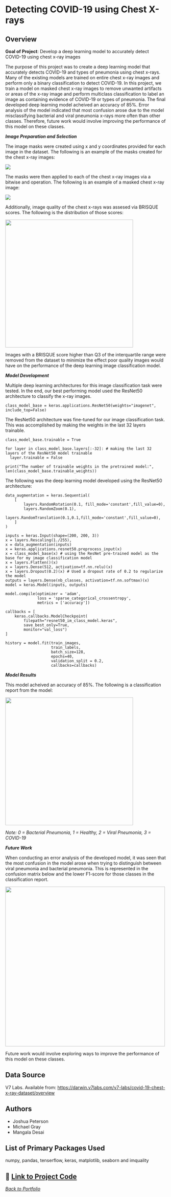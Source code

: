 # Detecting COVID-19 using Chest X-rays

## Overview

**Goal of Project**: Develop a deep learning model to accurately detect COVID-19 using chest x-ray images

The purpose of this project was to create a deep learning model that accurately detects COVID-19 and types of pneumonia using chest x-rays. Many of the existing models are trained on entire chest x-ray images and perform only a binary classification to detect COVID-19. In this project, we train a model on masked chest x-ray images to remove unwanted artifacts or areas of the x-ray image and perform multiclass classification to label an image as containing evidence of COVID-19 or types of pneumonia. The final developed deep learning model acheived an accuracy of 85%. Error analysis of the model indicated that most confusion arose due to the model misclassifying bacterial and viral pneumonia x-rays more often than other classes. Therefore, future work would involve improving the performance of this model on these classes. 

***Image Preparation and Selection***

The image masks were created using x and y coordinates provided for each image in the dataset. The following is an example of the masks created for the chest x-ray images:

![](images/mask.png)

The masks were then applied to each of the chest x-ray images via a bitwise and operation. The following is an example of a masked chest x-ray image:

![](images/masked_x-ray.png)

Additionally, image quality of the chest x-rays was assesed via BRISQUE scores. The following is the distribution of those scores:

<img src="images/hist.png" width="400"/>

Images with a BRISQUE score higher than Q3 of the interquartile range were removed from the dataset to minimize the effect poor quality images would have on the performance of the deep learning image classification model. 

***Model Development***

Multiple deep learning architectures for this image classification task were tested. In the end, our best performing model used the ResNet50 architecture to classify the x-ray images. 

```
class_model_base = keras.applications.ResNet50(weights="imagenet", include_top=False)
```

The ResNet50 architecture was fine-tuned for our image classification task. This was accomplished by making the weights in the last 32 layers trainable. 

```
class_model_base.trainable = True

for layer in class_model_base.layers[:-32]: # making the last 32 layers of the ResNet50 model trainable
  layer.trainable = False

print("The number of trainable weights in the pretrained model:", len(class_model_base.trainable_weights))
```

The following was the deep learning model developed using the ResNet50 architecture:

```
data_augmentation = keras.Sequential(
    [
        layers.RandomRotation(0.1, fill_mode='constant',fill_value=0),
        layers.RandomZoom(0.1),
        layers.RandomTranslation(0.1,0.1,fill_mode='constant',fill_value=0),
    ]
)

inputs = keras.Input(shape=(200, 200, 3))
x = layers.Rescaling(1./255),
x = data_augmentation(inputs)
x = keras.applications.resnet50.preprocess_input(x)
x = class_model_base(x) # using the ResNet pre-trained model as the base for my image classification model
x = layers.Flatten()(x)
x = layers.Dense(512, activation=tf.nn.relu)(x)
x = layers.Dropout(0.2)(x) # Used a dropout rate of 0.2 to regularize the model
outputs = layers.Dense(nb_classes, activation=tf.nn.softmax)(x)
model = keras.Model(inputs, outputs)

model.compile(optimizer = 'adam', 
              loss = 'sparse_categorical_crossentropy', 
              metrics = ['accuracy'])

callbacks = [
    keras.callbacks.ModelCheckpoint(
        filepath="resnet50_im_class_model.keras",
        save_best_only=True,
        monitor="val_loss")
]

history = model.fit(train_images, 
                    train_labels, 
                    batch_size=128, 
                    epochs=40, 
                    validation_split = 0.2,
                    callbacks=callbacks)
```

***Model Results***

This model acheived an accuracy of 85%. The following is a classification report from the model:

<img src="images/classification-matrix.png" width="400"/>

*Note: 0 = Bacterial Pneumonia, 1 = Healthy, 2 = Viral Pneumonia, 3 = COVID-19*

***Future Work***

When conducting an error analysis of the developed model, it was seen that the most confusion in the model arose when trying to distinguish between viral pneumonia and bacterial pneumonia. This is represented in the confusion matrix below and the lower F1-score for those classes in the classification report.  

<img src="images/confusion-matrix.png" width="500"/>

Future work would involve exploring ways to improve the performance of this model on these classes. 

## Data Source

V7 Labs. Available from: https://darwin.v7labs.com/v7-labs/covid-19-chest-x-ray-dataset/overview

## Authors

* Joshua Peterson
* Michael Gray
* Mangala Desai

## List of Primary Packages Used

numpy, pandas, tenserflow, keras, matplotlib, seaborn and imquality

## 🔗 [Link to Project Code](https://github.com/joshapeterson/My-Portfolio/blob/main/image-classification-project/image-classification-project_code.ipynb)

*[Back to Portfolio](https://github.com/joshapeterson/My-Portfolio)*
